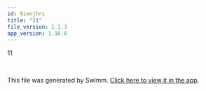 ```yaml
---
id: 9ienjhrc
title: "11"
file_version: 1.1.3
app_version: 1.16.0
---
```


11

<br/>

This file was generated by Swimm. [Click here to view it in the app](https://swimm-web-app.web.app/repos/Z2l0aHViJTNBJTNBZWNvbW0lM0ElM0Ftb3NoaWtzd2ltbQ==/docs/9ienjhrc).
